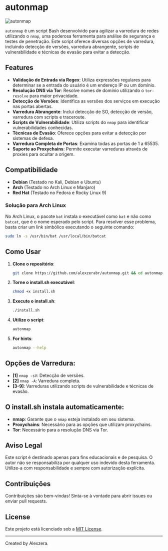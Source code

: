 # autonmap

![autonmap](https://github.com/user-attachments/assets/b7d2361a-3511-4449-b434-3b249aa1d921)

`autonmap` é um script Bash desenvolvido para agilizar a varredura de redes utilizando o `nmap`, uma poderosa ferramenta para análise de segurança e testes de penetração. Este script oferece diversas opções de varredura, incluindo detecção de versões, varredura abrangente, scripts de vulnerabilidade e técnicas de evasão para evitar a detecção.

## Features

- **Validação de Entrada via Regex**: Utiliza expressões regulares para determinar se a entrada do usuário é um endereço IP ou um domínio.
- **Resolução DNS via Tor**: Resolve nomes de domínio utilizando o `tor-resolve` para maior privacidade.
- **Detecção de Versões**: Identifica as versões dos serviços em execução nas portas abertas.
- **Varredura Abrangente**: Inclui detecção de SO, detecção de versão, varredura com scripts e traceroute.
- **Scripts de Vulnerabilidade**: Utiliza scripts do `nmap` para identificar vulnerabilidades conhecidas.
- **Técnicas de Evasão**: Oferece opções para evitar a detecção por sistemas de defesa.
- **Varredura Completa de Portas**: Examina todas as portas de 1 a 65535.
- **Suporte ao Proxychains**: Permite executar varreduras através de proxies para ocultar a origem.

## Compatibilidade

- **Debian** (Testado no Kali, Debian e Ubuntu)
- **Arch** (Testado no Arch Linux e Manjaro)
- **Red Hat** (Testado no Fedora e Rocky Linux 9)

### Solução para Arch Linux

No Arch Linux, o pacote `bat` instala o executável como `bat` e não como `batcat`, que é o nome esperado pelo script. Para resolver esse problema, basta criar um link simbólico executando o seguinte comando:

```bash
sudo ln -s /usr/bin/bat /usr/local/bin/batcat
```

## Como Usar

1. **Clone o repositório**:
   ```bash
   git clone https://github.com/alexzerabr/autonmap.git && cd autonmap

2. **Torne o install.sh executável**:
   ```bash
   chmod +x install.sh 
   ```

3. **Execute o install.sh**:
   ```bash
   ./install.sh
   ```

4. **Utilize o script**:
   ```bash
   autonmap
   ```

5. **For hints**:
   ```bash
   autonmap --help
   ```

## Opções de Varredura:

- **[1]** `nmap -sV`: Detecção de versões.
- **[2]** `nmap -A`: Varredura completa.
- **[3-9]**: Varreduras utilizando scripts de vulnerabilidade e técnicas de evasão.

## O install.sh instala automaticamente:  

- **nmap**: Garante que o `nmap` esteja instalado em seu sistema.
- **Proxychains**: Necessário para as opções que utilizam proxychains.
- **Tor**: Necessário para a resolução DNS via Tor.

## Aviso Legal

Este script é destinado apenas para fins educacionais e de pesquisa. O autor não se responsabiliza por qualquer uso indevido desta ferramenta. Utilize-a com responsabilidade e sempre com autorização explícita.

## Contribuições

Contribuições são bem-vindas! Sinta-se à vontade para abrir issues ou enviar pull requests.

## License

Este projeto está licenciado sob a [MIT License](LICENSE).

---

Created by Alexzera.
